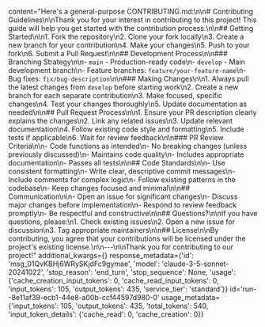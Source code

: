 content="Here's a general-purpose CONTRIBUTING.md:\n\n# Contributing Guidelines\n\nThank you for your interest in contributing to this project! This guide will help you get started with the contribution process.\n\n## Getting Started\n\n1. Fork the repository\n2. Clone your fork locally\n3. Create a new branch for your contribution\n4. Make your changes\n5. Push to your fork\n6. Submit a Pull Request\n\n## Development Process\n\n### Branching Strategy\n\n- `main` - Production-ready code\n- `develop` - Main development branch\n- Feature branches: `feature/your-feature-name`\n- Bug fixes: `fix/bug-description`\n\n### Making Changes\n\n1. Always pull the latest changes from `develop` before starting work\n2. Create a new branch for each separate contribution\n3. Make focused, specific changes\n4. Test your changes thoroughly\n5. Update documentation as needed\n\n## Pull Request Process\n\n1. Ensure your PR description clearly explains the changes\n2. Link any related issues\n3. Update relevant documentation\n4. Follow existing code style and formatting\n5. Include tests if applicable\n6. Wait for review feedback\n\n### PR Review Criteria\n\n- Code functions as intended\n- No breaking changes (unless previously discussed)\n- Maintains code quality\n- Includes appropriate documentation\n- Passes all tests\n\n## Code Standards\n\n- Use consistent formatting\n- Write clear, descriptive commit messages\n- Include comments for complex logic\n- Follow existing patterns in the codebase\n- Keep changes focused and minimal\n\n## Communication\n\n- Open an issue for significant changes\n- Discuss major changes before implementation\n- Respond to review feedback promptly\n- Be respectful and constructive\n\n## Questions?\n\nIf you have questions, please:\n1. Check existing issues\n2. Open a new issue for discussion\n3. Tag appropriate maintainers\n\n## License\n\nBy contributing, you agree that your contributions will be licensed under the project's existing license.\n\n---\n\nThank you for contributing to our project!" additional_kwargs={} response_metadata={'id': 'msg_01QvKBHj6WRySKjdFc9gymae', 'model': 'claude-3-5-sonnet-20241022', 'stop_reason': 'end_turn', 'stop_sequence': None, 'usage': {'cache_creation_input_tokens': 0, 'cache_read_input_tokens': 0, 'input_tokens': 105, 'output_tokens': 435, 'service_tier': 'standard'}} id='run--8e11af39-ecb1-44e8-a00b-ccf44597d980-0' usage_metadata={'input_tokens': 105, 'output_tokens': 435, 'total_tokens': 540, 'input_token_details': {'cache_read': 0, 'cache_creation': 0}}